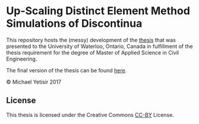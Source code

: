 
# Up-Scaling Distinct Element Method Simulations of Discontinua

This repository hosts the (messy) development of the [thesis](https://github.com/yetisir/masters-thesis)  that was presented to the University of Waterloo, Ontario, Canada in fulfillment of the thesis requirement for the degree of Master of Applied Science in Civil Engineering.

The final version of the thesis can be found [here](https://github.com/yetisir/masters-thesis).

© Michael Yetisir 2017

## License
This thesis is licensed under the Creative Commons [CC-BY](https://creativecommons.org/licenses/by/4.0/) License.

